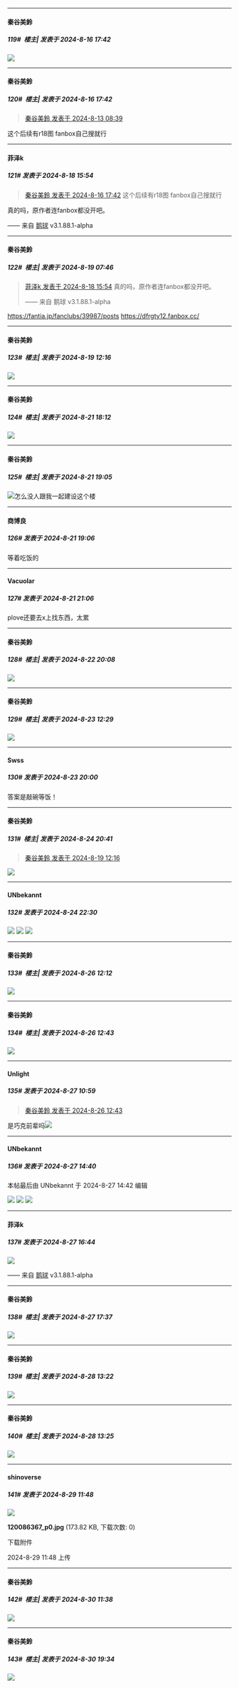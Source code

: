 ﻿
*****

####  秦谷美鈴  
##### 119#         楼主| 发表于 2024-8-16 17:42

<img src="https://p.sda1.dev/19/71d99c4431f4971d9006fbba722fb721/1000008666.jpg" referrerpolicy="no-referrer">

*****

####  秦谷美鈴  
##### 120#         楼主| 发表于 2024-8-16 17:42

<blockquote><a href="httphttps://bbs.saraba1st.com/2b/forum.php?mod=redirect&amp;goto=findpost&amp;pid=65878098&amp;ptid=2186931" target="_blank">秦谷美鈴 发表于 2024-8-13 08:39</a></blockquote>
这个后续有r18图 fanbox自己搜就行


*****

####  菲泽k  
##### 121#       发表于 2024-8-18 15:54

<blockquote><a href="httphttps://bbs.saraba1st.com/2b/forum.php?mod=redirect&amp;goto=findpost&amp;pid=65912657&amp;ptid=2186931" target="_blank">秦谷美鈴 发表于 2024-8-16 17:42</a>
这个后续有r18图 fanbox自己搜就行</blockquote>
真的吗，原作者连fanbox都没开吧。

—— 来自 [鹅球](https://www.pgyer.com/xfPejhuq) v3.1.88.1-alpha


*****

####  秦谷美鈴  
##### 122#         楼主| 发表于 2024-8-19 07:46

<blockquote><a href="httphttps://bbs.saraba1st.com/2b/forum.php?mod=redirect&amp;goto=findpost&amp;pid=65932143&amp;ptid=2186931" target="_blank">菲泽k 发表于 2024-8-18 15:54</a>
真的吗，原作者连fanbox都没开吧。

—— 来自 鹅球 v3.1.88.1-alpha</blockquote>
https://fantia.jp/fanclubs/39987/posts
https://dfrgty12.fanbox.cc/


*****

####  秦谷美鈴  
##### 123#         楼主| 发表于 2024-8-19 12:16

<img src="https://p.sda1.dev/19/43a60face71c9e2010f22e7ff7bc5b3e/1000008718.jpg" referrerpolicy="no-referrer">


*****

####  秦谷美鈴  
##### 124#         楼主| 发表于 2024-8-21 18:12

<img src="https://p.sda1.dev/19/ff3416ebd180fe3408a49bad44762772/1000008808.jpg" referrerpolicy="no-referrer">


*****

####  秦谷美鈴  
##### 125#         楼主| 发表于 2024-8-21 19:05

<img src="https://static.saraba1st.com/image/smiley/face2017/156.png" referrerpolicy="no-referrer">怎么没人跟我一起建设这个楼

*****

####  商博良  
##### 126#       发表于 2024-8-21 19:06

等着吃饭的


*****

####  Vacuolar  
##### 127#       发表于 2024-8-21 21:06

plove还要去x上找东西，太累


*****

####  秦谷美鈴  
##### 128#         楼主| 发表于 2024-8-22 20:08

<img src="https://p.sda1.dev/19/8fff0183d8192723a70c96c7983a77b0/1000008940.jpg" referrerpolicy="no-referrer">


*****

####  秦谷美鈴  
##### 129#         楼主| 发表于 2024-8-23 12:29

<img src="https://p.sda1.dev/19/f71a393e74cd0d600381258cedf753bb/1000008952.jpg" referrerpolicy="no-referrer">


*****

####  Swss  
##### 130#       发表于 2024-8-23 20:00

答案是敲碗等饭！


*****

####  秦谷美鈴  
##### 131#         楼主| 发表于 2024-8-24 20:41

<blockquote><a href="httphttps://bbs.saraba1st.com/2b/forum.php?mod=redirect&amp;goto=findpost&amp;pid=65940129&amp;ptid=2186931" target="_blank">秦谷美鈴 发表于 2024-8-19 12:16</a></blockquote>
<img src="https://p.sda1.dev/19/ecfe7a863e3f26e55198a1aab00ab55e/1000008995.jpg" referrerpolicy="no-referrer">


*****

####  UNbekannt  
##### 132#       发表于 2024-8-24 22:30

<img src="https://p.sda1.dev/19/e76ed22aa694995b91bad67010d886f0/121641929_p0 _2_.jpg" referrerpolicy="no-referrer">
<img src="https://p.sda1.dev/19/286374535c4701ca44df91b75763ac98/121670837_p0.jpg" referrerpolicy="no-referrer">
<img src="https://p.sda1.dev/19/899a71e60dd446e2f20f7865fad03bfc/121791082_p0.jpg" referrerpolicy="no-referrer">


*****

####  秦谷美鈴  
##### 133#         楼主| 发表于 2024-8-26 12:12

<img src="https://p.sda1.dev/19/004b036f72cae30aedbece7daedb4c18/1000009028.jpg" referrerpolicy="no-referrer">


*****

####  秦谷美鈴  
##### 134#         楼主| 发表于 2024-8-26 12:43

<img src="https://p.sda1.dev/19/8e9fbad61db935ab2df81e539faea02a/1000009036.jpg" referrerpolicy="no-referrer">


*****

####  Unlight  
##### 135#       发表于 2024-8-27 10:59

<blockquote><a href="httphttps://bbs.saraba1st.com/2b/forum.php?mod=redirect&amp;goto=findpost&amp;pid=66017665&amp;ptid=2186931" target="_blank">秦谷美鈴 发表于 2024-8-26 12:43</a></blockquote>
是巧克前辈吗<img src="https://static.saraba1st.com/image/smiley/face2017/067.png" referrerpolicy="no-referrer">


*****

####  UNbekannt  
##### 136#       发表于 2024-8-27 14:40

 本帖最后由 UNbekannt 于 2024-8-27 14:42 编辑 

<img src="https://p.sda1.dev/19/3a912702d2b2893d9a767d9e9f83a9f0/119694476_p0.jpg" referrerpolicy="no-referrer">
<img src="https://p.sda1.dev/19/00992d6a013cd93a9acf749e4e2fb87b/117772326_p0.jpg" referrerpolicy="no-referrer">
<img src="https://p.sda1.dev/19/022731d8dbb3bf84e449688611055409/117772326_p1.jpg" referrerpolicy="no-referrer">


*****

####  菲泽k  
##### 137#       发表于 2024-8-27 16:44

<img src="https://p.sda1.dev/19/105de0b29043f32f506d9acb10a14e17/image.jpg" referrerpolicy="no-referrer">

—— 来自 [鹅球](https://www.pgyer.com/xfPejhuq) v3.1.88.1-alpha


*****

####  秦谷美鈴  
##### 138#         楼主| 发表于 2024-8-27 17:37

<img src="https://p.sda1.dev/19/b57995da203d1d6b49928e863cf2d74b/1000009078.jpg" referrerpolicy="no-referrer">


*****

####  秦谷美鈴  
##### 139#         楼主| 发表于 2024-8-28 13:22

<img src="https://p.sda1.dev/19/3604484eb988846b22330beaae62e410/1000009102.jpg" referrerpolicy="no-referrer">

*****

####  秦谷美鈴  
##### 140#         楼主| 发表于 2024-8-28 13:25

<img src="https://p.sda1.dev/19/8c987832c23911c860c496fa8a1439e9/1000009096.jpg" referrerpolicy="no-referrer">


*****

####  shinoverse  
##### 141#       发表于 2024-8-29 11:48

<img src="https://img.saraba1st.com/forum/202408/29/114850bm9kerqdcqo30pxq.jpg" referrerpolicy="no-referrer">

<strong>120086367_p0.jpg</strong> (173.82 KB, 下载次数: 0)

下载附件

2024-8-29 11:48 上传


*****

####  秦谷美鈴  
##### 142#         楼主| 发表于 2024-8-30 11:38

<img src="https://p.sda1.dev/19/e855dc404cdcdbbb62149e1675923bcd/1000009213.jpg" referrerpolicy="no-referrer">


*****

####  秦谷美鈴  
##### 143#         楼主| 发表于 2024-8-30 19:34

<img src="https://p.sda1.dev/19/6f8bafc58858b5161f571aea9e272062/1000009230.jpg" referrerpolicy="no-referrer">


